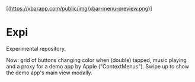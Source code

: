 [(https://xbarapp.com/public/img/xbar-menu-preview.png)]

# Expi

Experimental repository.

Now: grid of buttons changing color when (double) tapped, music playing and a proxy for a demo app by Apple ("ContextMenus"). Swipe up to show the demo app's main view modally.
